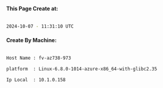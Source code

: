 
   
#### This Page Create at:

```bash

2024-10-07 - 11:31:10 UTC

```

#### Create By Machine:

```bash

Host Name : fv-az738-973

platform  : Linux-6.8.0-1014-azure-x86_64-with-glibc2.35

Ip Local  : 10.1.0.158

```

